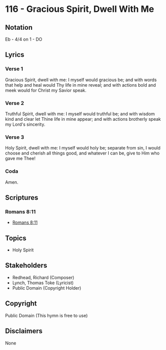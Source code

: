 # 116 - Gracious Spirit, Dwell With Me

## Notation

Eb - 4/4 on 1 - DO

## Lyrics

### Verse 1

Gracious Spirit, dwell with me: I myself would gracious be; and with words that help and heal would Thy life in mine reveal; and with actions bold and meek would for Christ my Savior speak.

### Verse 2

Truthful Spirit, dwell with me: I myself would truthful be; and with wisdom kind and clear let Thine life in mine appear; and with actions brotherly speak my Lord's sincerity.

### Verse 3

Holy Spirit, dwell with me: I myself would holy be; separate from sin, I would choose and cherish all things good, and whatever I can be, give to Him who gave me Thee! 

### Coda

Amen.


## Scriptures

### Romans 8:11

- [Romans 8:11](https://www.biblegateway.com/passage/?search=Romans%208%3A11)


## Topics

- Holy Spirit

## Stakeholders

- Redhead, Richard (Composer)
- Lynch, Thomas Toke (Lyricist)
- Public Domain (Copyright Holder)

## Copyright

Public Domain
(This hymn is free to use)

## Disclaimers

None


